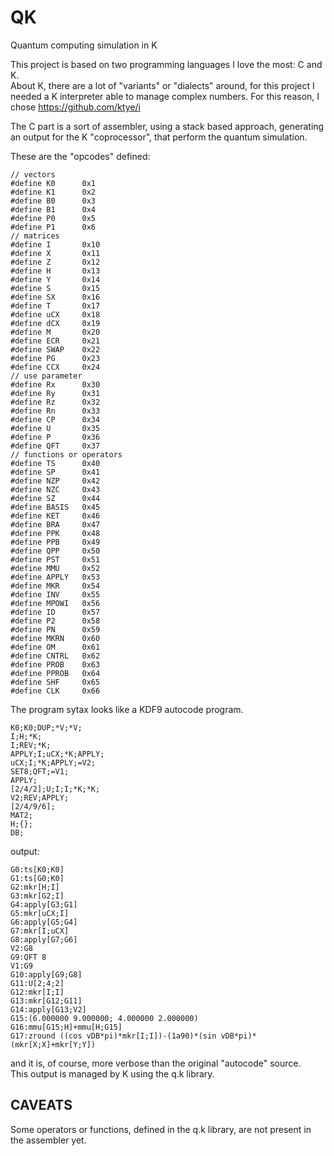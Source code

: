 # QK
Quantum computing simulation in K

This project is based on two programming languages I love the most: C and K.  
About K, there are a lot of "variants" or "dialects" around, for this project I needed a K interpreter able to manage complex numbers.
For this reason, I chose https://github.com/ktye/i

The C part is a sort of assembler, using a stack based approach, generating an output for the K "coprocessor", that perform the quantum simulation.

These are the "opcodes" defined:


    // vectors
    #define K0      0x1
    #define K1      0x2
    #define B0      0x3
    #define B1      0x4
    #define P0      0x5
    #define P1      0x6
    // matrices
    #define I       0x10
    #define X       0x11
    #define Z       0x12
    #define H       0x13
    #define Y       0x14
    #define S       0x15
    #define SX      0x16
    #define T       0x17
    #define uCX     0x18
    #define dCX     0x19
    #define M       0x20
    #define ECR     0x21
    #define SWAP    0x22
    #define PG      0x23
    #define CCX     0x24
    // use parameter
    #define Rx      0x30
    #define Ry      0x31
    #define Rz      0x32
    #define Rn      0x33
    #define CP      0x34
    #define U       0x35
    #define P       0x36
    #define QFT     0x37
    // functions or operators
    #define TS      0x40
    #define SP      0x41
    #define NZP     0x42
    #define NZC     0x43
    #define SZ      0x44
    #define BASIS   0x45
    #define KET     0x46
    #define BRA     0x47
    #define PPK     0x48
    #define PPB     0x49
    #define QPP     0x50
    #define PST     0x51
    #define MMU     0x52
    #define APPLY   0x53
    #define MKR     0x54
    #define INV     0x55
    #define MPOWI   0x56
    #define ID      0x57
    #define P2      0x58
    #define PN      0x59
    #define MKRN    0x60
    #define OM      0x61
    #define CNTRL   0x62
    #define PROB    0x63
    #define PPROB   0x64
    #define SHF     0x65
    #define CLK     0x66

The program sytax looks like a KDF9 autocode program.

    K0;K0;DUP;*V;*V;
    I;H;*K;
    I;REV;*K;
    APPLY;I;uCX;*K;APPLY;
    uCX;I;*K;APPLY;=V2;
    SET8;QFT;=V1;
    APPLY;
    [2/4/2];U;I;I;*K;*K;
    V2;REV;APPLY;
    [2/4/9/6];
    MAT2;
    H;{};
    DB;

output:

    G0:ts[K0;K0]
    G1:ts[G0;K0]
    G2:mkr[H;I]
    G3:mkr[G2;I]
    G4:apply[G3;G1]
    G5:mkr[uCX;I]
    G6:apply[G5;G4]
    G7:mkr[I;uCX]
    G8:apply[G7;G6]
    V2:G8
    G9:QFT 8
    V1:G9
    G10:apply[G9;G8]
    G11:U[2;4;2]
    G12:mkr[I;I]
    G13:mkr[G12;G11]
    G14:apply[G13;V2]
    G15:(6.000000 9.000000; 4.000000 2.000000)
    G16:mmu[G15;H]+mmu[H;G15]
    G17:zround ((cos vDB*pi)*mkr[I;I])-(1a90)*(sin vDB*pi)*(mkr[X;X]+mkr[Y;Y])

and it is, of course, more verbose than the original "autocode" source.  
This output is managed by K using the q.k library. 

## CAVEATS

Some operators or functions, defined in the q.k library, are not present in the assembler yet.

